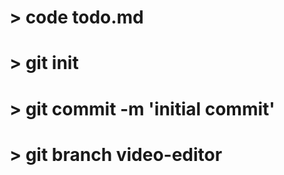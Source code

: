 # > code todo.md  
# > git init  <!--C:/Users/s/AppDevelopment/python_apps/automation/.git/-->
# > git commit -m 'initial commit'  <!--On branch master-->
# > git branch video-editor


